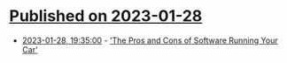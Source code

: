 # [Published on 2023-01-28](index.md)

* [2023-01-28, 19:35:00](https://tech.slashdot.org/story/23/01/28/1856255/the-pros-and-cons-of-software-running-your-car?utm_source=rss1.0mainlinkanon&utm_medium=feed) - ['The Pros and Cons of Software Running Your Car'](https://tech.slashdot.org/story/23/01/28/1856255/the-pros-and-cons-of-software-running-your-car?utm_source=rss1.0mainlinkanon&utm_medium=feed)
